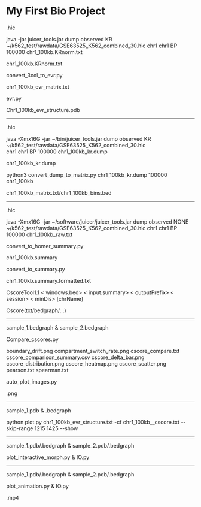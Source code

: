 # My First Bio Project
.hic

java -jar juicer_tools.jar dump observed KR ~/k562_test/rawdata/GSE63525_K562_combined_30.hic chr1 chr1 BP 100000 chr1_100kb.KRnorm.txt

chr1_100kb.KRnorm.txt

convert_3col_to_evr.py

chr1_100kb_evr_matrix.txt

evr.py

Chr1_100kb_evr_structure.pdb

----------------------------------------------------------------------------

.hic

java -Xmx16G -jar ~/bin/juicer_tools.jar dump observed KR \
~/k562_test/rawdata/GSE63525_K562_combined_30.hic \
chr1 chr1 BP 100000 chr1_100kb_kr.dump

chr1_100kb_kr.dump

python3 convert_dump_to_matrix.py chr1_100kb_kr.dump 100000 chr1_100kb

chr1_100kb_matrix.txt/chr1_100kb_bins.bed

---------------------------------------------------------------------------

.hic

java -Xmx16G -jar ~/software/juicer/juicer_tools.jar dump observed NONE ~/k562_test/rawdata/GSE63525_K562_combined_30.hic chr1 chr1 BP 100000 chr1_100kb_raw.txt

convert_to_homer_summary.py

chr1_100kb.summary

convert_to_summary.py

chr1_100kb.summary.formatted.txt

CscoreTool1.1 < windows.bed> < input.summary> < outputPrefix> < session> < minDis> [chrName]

Cscore(txt/bedgraph/…)

---------------------------------------------------------------------------

sample_1.bedgraph & sample_2.bedgraph

Compare_cscores.py

boundary_drift.png
compartment_switch_rate.png
cscore_compare.txt
cscore_comparison_summary.csv
cscore_delta_bar.png
cscore_distribution.png
cscore_heatmap.png
cscore_scatter.png
pearson.txt
spearman.txt

auto_plot_images.py

.png

----------------------------------------------------------------------------

sample_1.pdb & .bedgraph

python plot.py chr1_100kb_evr_structure.txt -cf chr1_100kb__cscore.txt --skip-range 1215 1425 --show

----------------------------------------------------------------------------

sample_1.pdb/.bedgraph & sample_2.pdb/.bedgraph

plot_interactive_morph.py & IO.py

----------------------------------------------------------------------------

sample_1.pdb/.bedgraph & sample_2.pdb/.bedgraph

plot_animation.py & IO.py

.mp4


